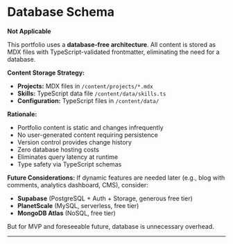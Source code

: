 # Database Schema

**Not Applicable**

This portfolio uses a **database-free architecture**. All content is stored as MDX files with TypeScript-validated frontmatter, eliminating the need for a database.

**Content Storage Strategy:**
- **Projects:** MDX files in `/content/projects/*.mdx`
- **Skills:** TypeScript data file `/content/data/skills.ts`
- **Configuration:** TypeScript files in `/content/data/`

**Rationale:**
- Portfolio content is static and changes infrequently
- No user-generated content requiring persistence
- Version control provides change history
- Zero database hosting costs
- Eliminates query latency at runtime
- Type safety via TypeScript schemas

**Future Considerations:**
If dynamic features are needed later (e.g., blog with comments, analytics dashboard, CMS), consider:
- **Supabase** (PostgreSQL + Auth + Storage, generous free tier)
- **PlanetScale** (MySQL, serverless, free tier)
- **MongoDB Atlas** (NoSQL, free tier)

But for MVP and foreseeable future, database is unnecessary overhead.

---
